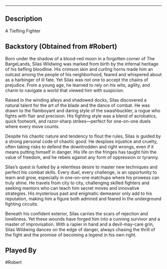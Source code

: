 --------------------------------------------------------------------------------
## Description
A Tiefling Fighter 

## Backstory (Obtained from #Robert)
Born under the shadow of a blood-red moon in a forgotten corner of The BargeLands, Silas Wildwing was marked from birth by the infernal heritage of his tiefling bloodline. His crimson skin and curling horns made him an outcast among the people of his neighborhood, feared and whispered about as a harbinger of ill fate. Yet Silas was not one to accept the chains of prejudice. From a young age, he learned to rely on his wits, agility, and charm to navigate a world that viewed him with suspicion.

Raised in the winding alleys and shadowed docks, Silas discovered a natural talent for the art of the blade and the dance of combat. He was drawn to the flamboyant and daring style of the swashbuckler, a rogue who fights with flair and precision. His fighting style was a blend of acrobatics, quick footwork, and razor-sharp strikes—perfect for one-on-one duels where every move counts.

Despite his chaotic nature and tendency to flout the rules, Silas is guided by a strong personal code of chaotic good. He despises injustice and cruelty, often taking risks to defend the downtrodden and right wrongs, even if it means putting himself in danger. His life on the fringes has taught him the value of freedom, and he rebels against any form of oppression or tyranny.

Silas’s quest is fueled by a relentless desire to master new techniques and perfect his combat skills. Every duel, every challenge, is an opportunity to learn and grow, especially in one-on-one matchups where his prowess can truly shine. He travels from city to city, challenging skilled fighters and seeking mentors who can teach him secret moves and innovative strategies. His mysterious past and enigmatic demeanor only add to his reputation, making him a figure both admired and feared in the underground fighting circuits.

Beneath his confident exterior, Silas carries the scars of rejection and loneliness. Yet these wounds have forged him into a cunning survivor and a master of improvisation. With a rapier in hand and a devil-may-care grin, Silas Wildwing dances on the edge of danger, always chasing the thrill of the fight and the promise of becoming a legend in his own right.
## Played By
#Robert